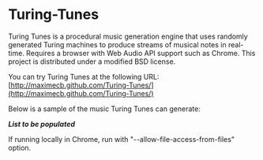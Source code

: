 Turing-Tunes
============

Turing Tunes is a procedural music generation engine that uses randomly
generated Turing machines to produce streams of musical notes in real-time.
Requires a browser with Web Audio API support such as Chrome. This project
is distributed under a modified BSD license.

You can try Turing Tunes at the following URL:
[http://maximecb.github.com/Turing-Tunes/](http://maximecb.github.com/Turing-Tunes/)

Below is a sample of the music Turing Tunes can generate:

***List to be populated***

If running locally in Chrome, run with "--allow-file-access-from-files" option.
